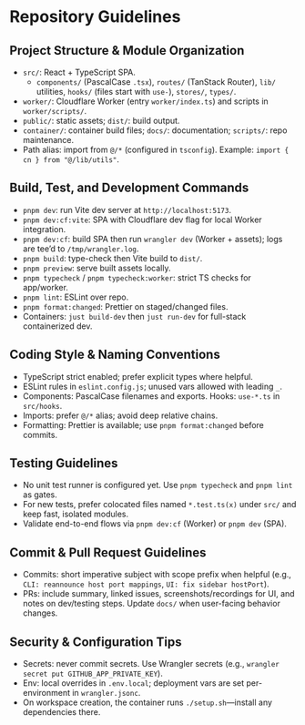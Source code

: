 # Repository Guidelines

## Project Structure & Module Organization

- `src/`: React + TypeScript SPA.
  - `components/` (PascalCase `.tsx`), `routes/` (TanStack Router), `lib/` utilities, `hooks/` (files start with `use-`), `stores/`, `types/`.
- `worker/`: Cloudflare Worker (entry `worker/index.ts`) and scripts in `worker/scripts/`.
- `public/`: static assets; `dist/`: build output.
- `container/`: container build files; `docs/`: documentation; `scripts/`: repo maintenance.
- Path alias: import from `@/*` (configured in `tsconfig`). Example: `import { cn } from "@/lib/utils"`.

## Build, Test, and Development Commands

- `pnpm dev`: run Vite dev server at `http://localhost:5173`.
- `pnpm dev:cf:vite`: SPA with Cloudflare dev flag for local Worker integration.
- `pnpm dev:cf`: build SPA then run `wrangler dev` (Worker + assets); logs are tee’d to `/tmp/wrangler.log`.
- `pnpm build`: type-check then Vite build to `dist/`.
- `pnpm preview`: serve built assets locally.
- `pnpm typecheck` / `pnpm typecheck:worker`: strict TS checks for app/worker.
- `pnpm lint`: ESLint over repo.
- `pnpm format:changed`: Prettier on staged/changed files.
- Containers: `just build-dev` then `just run-dev` for full-stack containerized dev.

## Coding Style & Naming Conventions

- TypeScript strict enabled; prefer explicit types where helpful.
- ESLint rules in `eslint.config.js`; unused vars allowed with leading `_`.
- Components: PascalCase filenames and exports. Hooks: `use-*.ts` in `src/hooks`.
- Imports: prefer `@/*` alias; avoid deep relative chains.
- Formatting: Prettier is available; use `pnpm format:changed` before commits.

## Testing Guidelines

- No unit test runner is configured yet. Use `pnpm typecheck` and `pnpm lint` as gates.
- For new tests, prefer colocated files named `*.test.ts(x)` under `src/` and keep fast, isolated modules.
- Validate end-to-end flows via `pnpm dev:cf` (Worker) or `pnpm dev` (SPA).

## Commit & Pull Request Guidelines

- Commits: short imperative subject with scope prefix when helpful (e.g., `CLI: reannounce host port mappings`, `UI: fix sidebar hostPort`).
- PRs: include summary, linked issues, screenshots/recordings for UI, and notes on dev/testing steps. Update `docs/` when user-facing behavior changes.

## Security & Configuration Tips

- Secrets: never commit secrets. Use Wrangler secrets (e.g., `wrangler secret put GITHUB_APP_PRIVATE_KEY`).
- Env: local overrides in `.env.local`; deployment vars are set per-environment in `wrangler.jsonc`.
- On workspace creation, the container runs `./setup.sh`—install any dependencies there.
